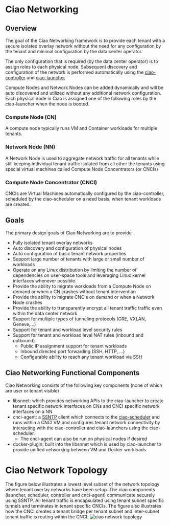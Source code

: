 # Ciao Networking

## Overview

The goal of the Ciao Networking framework is to provide each tenant with a
secure isolated overlay network without the need for any configuration by the
tenant and minimal configuration by the data center operator.

The only configuration that is required (by the data center operator) is to
assign roles to each physical node. Subsequent discovery and configuration of
the network is performed automatically using the
[ciao-controller](https://github.com/01org/ciao/tree/master/ciao-controller)
and [ciao-launcher](https://github.com/01org/ciao/tree/master/ciao-launcher)

Compute Nodes and Network Nodes can be added dynamically and will be auto
discovered and utilized without any additional network configuration.  Each
physical node in Ciao is assigned one of the following roles by the
ciao-launcher when the node is booted.

### Compute Node (CN)

A compute node typically runs VM and Container workloads for multiple tenants.

### Network Node (NN)

A Network Node is used to aggregate network traffic for all tenants while still
keeping individual tenant traffic isolated from all other the tenants using
special virtual machines called Compute Node Concentrators (or CNCIs)


### Compute Node Concentrator (CNCI)

CNCIs are Virtual Machines automatically configured by the ciao-controller,
scheduled by the ciao-scheduler on a need basis, when tenant workloads are
created.

## Goals

The primary design goals of Ciao Networking are to provide
- Fully isolated tenant overlay networks
- Auto discovery and configuration of physical nodes
- Auto configuration of basic tenant network properties
- Support large number of tenants with large or small number of workloads
- Operate on any Linux distribution by limiting the number of dependencies on
  user-space tools and leveraging Linux kernel interfaces whenever possible.
- Provide the ability to migrate workloads from a Compute Node on demand or
  when a CN crashes without tenant intervention
- Provide the ability to migrate CNCIs on demand or when a Network Node crashes
- Provide the ability to transparently encrypt all tenant traffic traffic even
  within the data center network
- Support for multiple types of tunneling protocols (GRE, VXLAN, Geneve,...)
- Support for tenant and workload level security rules
- Support for tenant and workload level NAT rules (inbound and outbound)
	- Public IP assignment support for tenant workloads
	- Inbound directed port forwarding (SSH, HTTP, ...)
	- Configurable ability to reach any tenant workload via SSH

## Ciao Networking Functional Components

Ciao Networking consists of the following key components (none of which are
user or tenant visible)
- libsnnet: which provides networking APIs to the ciao-launcher to create
  tenant specific network interfaces on CNs and CNCI specific network
interfaces on a NN
- cnci-agent: a [SSNTP](https://github.com/01org/ciao/tree/master/ssntp) client
  which connects to the
[ciao-scheduler](https://github.com/01org/ciao/tree/master/ciao-scheduler) and
runs within a CNCI VM and configures tenant network connectivity by interacting
with the ciao-controller and ciao-launchers using the ciao-scheduler.
	- The cnci-agent can also be run on physical nodes if desired
- docker-plugin: built into the libsnnet which is used by ciao-launcher to
  provide unified networking between VM and Docker workloads

# Ciao Network Topology

The figure below illustrates a lowest level subset of the network topology
where tenant overlay networks have been setup. The ciao components (launcher,
scheduler, controller and cnci-agent) communicate securely using SSNTP. All
tenant traffic is encapsulated using tenant subnet specific tunnels and
terminates in tenant specific CNCIs. The figure also illustrates how the CNCI
creates a tenant bridge per tenant subnet and inter-subnet tenant traffic is
routing within the CNCI.  ![](./documentation/ciao-networking.png "ciao network
topology")
